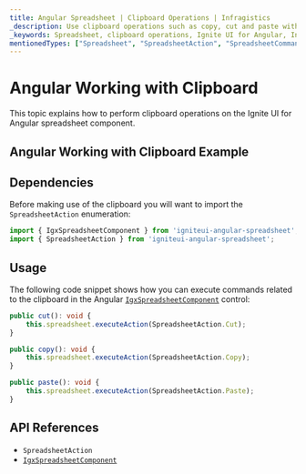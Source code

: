 ```yaml
---
title: Angular Spreadsheet | Clipboard Operations | Infragistics
_description: Use clipboard operations such as copy, cut and paste within Infragistics' Angular spreadsheet control. View Infragistics Ignite UI for Angular spreadsheet demos today!
_keywords: Spreadsheet, clipboard operations, Ignite UI for Angular, Infragistics
mentionedTypes: ["Spreadsheet", "SpreadsheetAction", "SpreadsheetCommandType", "Command"]
---
```


# Angular Working with Clipboard

This topic explains how to perform clipboard operations on the Ignite UI for Angular spreadsheet component.

## Angular Working with Clipboard Example

<code-view style="height: 500px" alt="Angular Working with Clipboard Example"
           data-demos-base-url="{environment:dvDemosBaseUrl}"
                    iframe-src="{environment:dvDemosBaseUrl}/excel/spreadsheet/clipboard"
                                                 github-src="excel/spreadsheet/clipboard">
</code-view>


<div class="divider--half"></div>

## Dependencies

Before making use of the clipboard you will want to import the `SpreadsheetAction` enumeration:

<!-- Angular -->

```ts
import { IgxSpreadsheetComponent } from 'igniteui-angular-spreadsheet';
import { SpreadsheetAction } from 'igniteui-angular-spreadsheet';
```

<div class="divider--half"></div>

## Usage

The following code snippet shows how you can execute commands related to the clipboard in the Angular [`IgxSpreadsheetComponent`]({environment:dvApiBaseUrl}/products/ignite-ui-angular/api/docs/typescript/latest/classes/igniteui_angular_spreadsheet.igxspreadsheetcomponent.html) control:

```ts
public cut(): void {
    this.spreadsheet.executeAction(SpreadsheetAction.Cut);
}

public copy(): void {
    this.spreadsheet.executeAction(SpreadsheetAction.Copy);
}

public paste(): void {
    this.spreadsheet.executeAction(SpreadsheetAction.Paste);
}
```

## API References

*   `SpreadsheetAction`
*   [`IgxSpreadsheetComponent`]({environment:dvApiBaseUrl}/products/ignite-ui-angular/api/docs/typescript/latest/classes/igniteui_angular_spreadsheet.igxspreadsheetcomponent.html)
